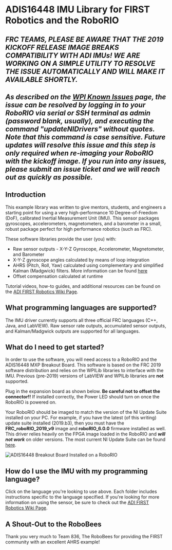 # ADIS16448 IMU Library for FIRST Robotics and the RoboRIO

## ***FRC TEAMS, PLEASE BE AWARE THAT THE 2019 KICKOFF RELEASE IMAGE BREAKS COMPATIBILITY WITH ADI IMUs! WE ARE WORKING ON A SIMPLE UTILITY TO RESOLVE THE ISSUE AUTOMATICALLY AND WILL MAKE IT AVAILABLE SHORTLY.***

## ***As described on the [WPI Known Issues](https://wpilib.screenstepslive.com/s/currentCS/m/getting_started/l/1028964-known-issues) page, the issue can be resolved by logging in to your RoboRIO via serial or SSH terminal as admin (password blank, usually), and executing the command "updateNIDrivers" without quotes. Note that this command is case sensitive. Future updates will resolve this issue and this step is only required when re-imaging your RoboRIO with the kickoff image. If you run into any issues, please submit an issue ticket and we will reach out as quickly as possible.***

## Introduction
This example library was written to give mentors, students, and engineers a starting point for using a very high-performance 10 Degree-of-Freedom (DoF), calibrated Inertial Measurement Unit (IMU). This sensor packages gyroscopes, accelerometers, magnetometers, and a barometer in a small, robust package perfect for high performance robotics (such as FRC). 

These software libraries provide the user (you) with:
- Raw sensor outputs - X-Y-Z Gyroscope, Accelerometer, Magnetometer, and Barometer
- X-Y-Z gyroscope angles calculated by means of loop integration
- AHRS (Pitch, Roll, Yaw) calculated using complementary and simplified Kalman (Madgwick) filters. More information can be found [here](http://www.x-io.co.uk/open-source-imu-and-ahrs-algorithms/)
- Offset compensation calculated at runtime

Tutorial videos, how-to guides, and additional resources can be found on the [ADI FIRST Robotics Wiki Page](https://wiki.analog.com/first/first_robotics_donation_resources).

## What programming languages are supported?
The IMU driver currently supports all three official FRC languages (C++, Java, and LabVIEW). Raw sensor rate outputs, accumulated sensor outputs, and Kalman/Madgwick outputs are supported for all languages. 

## What do I need to get started?

In order to use the software, you will need access to a RoboRIO and the ADIS16448 MXP Breakout Board. This software is based on the FRC 2019 software distribution and relies on the WPILib libraries to interface with the IMU. Previous (pre-2019) versions of LabVIEW and WPILib libraries are **not** supported. 

Plug in the expansion board as shown below. **Be careful not to offset the connector!!** If installed correctly, the Power LED should turn on once the RoboRIO is powered on.

Your RoboRIO should be imaged to match the version of the NI Update Suite installed on your PC. For example, if you have the latest (of this writing) update suite installed (2019.b3), then you must have the **FRC_roboRIO_2019_v9** image and **roboRIO_6.0.0** firmware installed as well. This driver relies heavily on the FPGA image loaded in the RoboRIO and _**will not work**_ on older versions. The most current NI Update Suite can be found [here](https://forums.ni.com/t5/FIRST-Robotics-Competition/FRC-Update-Suite/ta-p/3737502).

![ADIS16448 Breakout Board Installed on a RoboRIO](https://raw.githubusercontent.com/juchong/ADIS16448-RoboRIO-Driver/master/Reference/IMG_5514.JPG)


## How do I use the IMU with my programming language?

Click on the language you're looking to use above. Each folder includes instructions specific to the language specified. If you're looking for more information on using the sensor, be sure to check out the [ADI FIRST Robotics Wiki Page](https://wiki.analog.com/first/first_robotics_donation_resources).

## A Shout-Out to the RoboBees

Thank you very much to Team 836, The RoboBees for providing the FIRST community with an excellent AHRS example!
